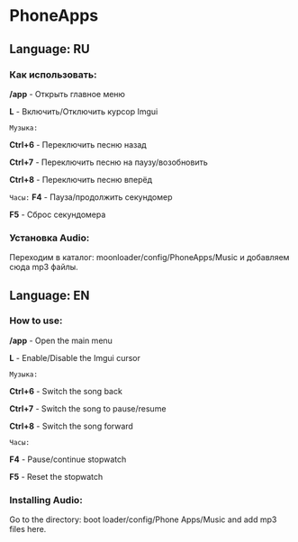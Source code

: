 # PhoneApps
## Language: RU
### Как использовать:
**/app** - Открыть главное меню

**L** - Включить/Отключить курсор Imgui

```Музыка:```

**Ctrl+6** - Переключить песню назад

**Ctrl+7** - Переключить песню на паузу/возобновить

**Ctrl+8** - Переключить песню вперёд

```Часы:```
**F4** - Пауза/продолжить секундомер

**F5** - Сброс секундомера

### Установка Audio:

Переходим в каталог: moonloader/config/PhoneApps/Music и добавляем сюда mp3 файлы.

## Language: EN
### How to use:
**/app** - Open the main menu 

**L** - Enable/Disable the Imgui cursor

```Музыка:```

**Ctrl+6** - Switch the song back

**Ctrl+7** - Switch the song to pause/resume

**Ctrl+8** - Switch the song forward

``Часы:``

**F4** - Pause/continue stopwatch

**F5** - Reset the stopwatch

### Installing Audio:

Go to the directory: boot loader/config/Phone Apps/Music and add mp3 files here.
